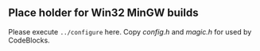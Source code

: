 Place holder for Win32 MinGW builds
-----------------------------------

Please execute `../configure` here. Copy *config.h* and *magic.h* for used by CodeBlocks.